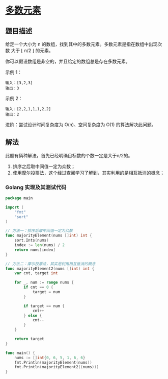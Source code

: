 # [多数元素](https://leetcode-cn.com/problems/majority-element)

## 题目描述

给定一个大小为 n 的数组，找到其中的多数元素。多数元素是指在数组中出现次数 大于 ⌊ n/2 ⌋ 的元素。

你可以假设数组是非空的，并且给定的数组总是存在多数元素。


示例 1：

```
输入：[3,2,3]
输出：3
```

示例 2：

```
输入：[2,2,1,1,1,2,2]
输出：2
```

进阶：尝试设计时间复杂度为 O(n)、空间复杂度为 O(1) 的算法解决此问题。


## 解法

此题有俩种解法，首先已经明确目标数的个数一定是大于n/2的。

1. 排序之后取中间值一定为众数；
2. 使用摩尔投票法，这个经过查阅学习了解到，其实利用的是相互抵消的概念；

### Golang 实现及其测试代码

```go
package main

import (
	"fmt"
	"sort"
)

// 方法一：排序后取中间值一定为众数
func majorityElement(nums []int) int {
	sort.Ints(nums)
	index := len(nums) / 2
	return nums[index]
}

// 方法二：摩尔投票法，其实是利用相互抵消的概念
func majorityElement2(nums []int) int {
	var cnt, target int

	for _, num := range nums {
		if cnt == 0 {
			target = num
		}

		if target == num {
			cnt++
		} else {
			cnt--
		}
	}

	return target
}

func main() {
	nums := []int{0, 6, 5, 1, 6, 6}
	fmt.Println(majorityElement(nums))
	fmt.Println(majorityElement2((nums)))
}
```

